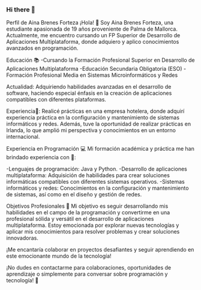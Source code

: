 ### Hi there 👋

<!--
**ainabrenes/AinaBrenes** is a ✨ _special_ ✨ repository because its `README.md` (this file) appears on your GitHub profile.

Here are some ideas to get you started:

- 🔭 I’m currently working on ...
- 🌱 I’m currently learning ...
- 👯 I’m looking to collaborate on ...
- 🤔 I’m looking for help with ...
- 💬 Ask me about ...
- 📫 How to reach me: ...
- 😄 Pronouns: ...
- ⚡ Fun fact: ...
-->
Perfil de Aina Brenes Forteza
¡Hola! 👋 Soy Aina Brenes Forteza, una estudiante apasionada de 19 años proveniente de Palma de Mallorca. Actualmente, me encuentro cursando un FP Superior de Desarrollo de Aplicaciones Multiplataforma, donde adquiero y aplico conocimientos avanzados en programación.

Educación 📚
-Cursando la Formación Profesional Superior en Desarrollo de Aplicaciones Multiplataforma
-Educación Secundaria Obligatoria (ESO)
-Formación Profesional Media en Sistemas Microinformáticos y Redes

Actualidad: Adquiriendo habilidades avanzadas en el desarrollo de software, haciendo especial énfasis en la creación de aplicaciones compatibles con diferentes plataformas.

Experiencia🔭:
Realicé prácticas en una empresa hotelera, donde adquirí experiencia práctica en la configuración y mantenimiento de sistemas informáticos y redes.
Además, tuve la oportunidad de realizar prácticas en Irlanda, lo que amplió mi perspectiva y conocimientos en un entorno internacional.

Experiencia en Programación 💻
Mi formación académica y práctica me han brindado experiencia con 💬:

-Lenguajes de programación: Java y Python.
-Desarrollo de aplicaciones multiplataforma: Adquisición de habilidades para crear soluciones informáticas compatibles con diferentes sistemas operativos.
-Sistemas informáticos y redes: Conocimientos en la configuración y mantenimiento de sistemas, así como en el diseño y gestión de redes.

Objetivos Profesionales 🎯
Mi objetivo es seguir desarrollando mis habilidades en el campo de la programación y convertirme en una profesional sólida y versátil en el desarrollo de aplicaciones multiplataforma. Estoy emocionada por explorar nuevas tecnologías y aplicar mis conocimientos para resolver problemas y crear soluciones innovadoras.

¡Me encantaría colaborar en proyectos desafiantes y seguir aprendiendo en este emocionante mundo de la tecnología!

¡No dudes en contactarme para colaboraciones, oportunidades de aprendizaje o simplemente para conversar sobre programación y tecnología! 🚀
